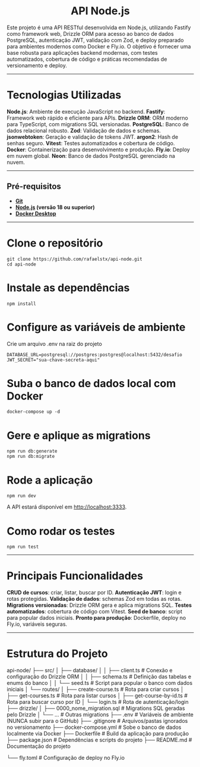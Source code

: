 <h1 align="center"> API Node.js </h1>

Este projeto é uma API RESTful desenvolvida em Node.js, utilizando Fastify como framework web, Drizzle ORM para acesso ao banco de dados PostgreSQL, autenticação JWT, validação com Zod, e deploy preparado para ambientes modernos como Docker e Fly.io.
O objetivo é fornecer uma base robusta para aplicações backend modernas, com testes automatizados, cobertura de código e práticas recomendadas de versionamento e deploy.



---

# Tecnologias Utilizadas

**Node.js**: Ambiente de execução JavaScript no backend.
**Fastify**: Framework web rápido e eficiente para APIs.
**Drizzle ORM**: ORM moderno para TypeScript, com migrations SQL versionadas.
**PostgreSQL**: Banco de dados relacional robusto.
**Zod**: Validação de dados e schemas.
**jsonwebtoken**: Geração e validação de tokens JWT.
**argon2**: Hash de senhas seguro.
**Vitest**: Testes automatizados e cobertura de código.
**Docker**: Containerização para desenvolvimento e produção.
**Fly.io**: Deploy em nuvem global.
**Neon**: Banco de dados PostgreSQL gerenciado na nuvem.



---

## Pré-requisitos

- **[Git](https://git-scm.com/downloads)**
- **[Node.js](https://nodejs.org/en/download) (versão 18 ou superior)**
- **[Docker Desktop](https://www.docker.com/products/docker-desktop/)**



---

# Clone o repositório
```
git clone https://github.com/rafaelstx/api-node.git
cd api-node
```

# Instale as dependências
```
npm install
```

# Configure as variáveis de ambiente
Crie um arquivo .env na raiz do projeto
```
DATABASE_URL=postgresql://postgres:postgres@localhost:5432/desafio
JWT_SECRET="sua-chave-secreta-aqui"
```

# Suba o banco de dados local com Docker
```
docker-compose up -d
```

# Gere e aplique as migrations
```
npm run db:generate
npm run db:migrate
```

# Rode a aplicação
```
npm run dev
```
A API estará disponível em [http://localhost:3333](http://localhost:3333).

# Como rodar os testes
```
npm run test
```



---

# Principais Funcionalidades
**CRUD de cursos**: criar, listar, buscar por ID.
**Autenticação JWT**: login e rotas protegidas.
**Validação de dados**: schemas Zod em todas as rotas.
**Migrations versionadas**: Drizzle ORM gera e aplica migrations SQL.
**Testes automatizados**: cobertura de código com Vitest.
**Seed de banco**: script para popular dados iniciais.
**Pronto para produção**: Dockerfile, deploy no Fly.io, variáveis seguras.



---

# Estrutura do Projeto
api-node/
├── src/
│   ├── database/
│   │   ├── client.ts         # Conexão e configuração do Drizzle ORM
│   │   ├── schema.ts         # Definição das tabelas e enums do banco
│   │   └── seed.ts           # Script para popular o banco com dados iniciais
│   └── routes/
│       ├── create-course.ts      # Rota para criar cursos
│       ├── get-courses.ts        # Rota para listar cursos
│       ├── get-course-by-id.ts   # Rota para buscar curso por ID
│       └── login.ts              # Rota de autenticação/login
├── drizzle/
│   ├── 0000_nome_migration.sql   # Migrations SQL geradas pelo Drizzle
│   └── ...                       # Outras migrations
├── .env                          # Variáveis de ambiente (NUNCA subir para o GitHub)
├── .gitignore                    # Arquivos/pastas ignorados no versionamento
├── docker-compose.yml            # Sobe o banco de dados localmente via Docker
├── Dockerfile                    # Build da aplicação para produção
├── package.json                  # Dependências e scripts do projeto
├── README.md                     # Documentação do projeto

└── fly.toml                      # Configuração de deploy no Fly.io
